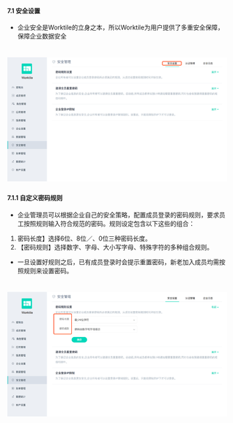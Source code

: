 #### 7.1 安全设置
* 企业安全是Worktile的立身之本，所以Worktile为用户提供了多重安全保障，保障企业数据安全

# ![](/assets/7.1安全设置.png)

#### 7.1.1 自定义密码规则
* 企业管理员可以根据企业自己的安全策略，配置成员登录的密码规则，要求员工按照规则输入符合规范的密码。规则设定包含以下这些的组合：

 1)  密码长度】选择6位、8位／、0位三种密码长度。
 2) 【密码规则】选择数字、字母、大小写字母、特殊字符的多种组合规则。
 
* 一旦设置好规则之后，已有成员登录时会提示重置密码，新老加入成员均需按照规则来设置密码。

# ![](/assets/7.1.1自定义密码规则.png)

